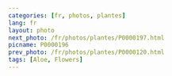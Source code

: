 ```yaml
---
categories: [fr, photos, plantes]
lang: fr
layout: photo
next_photo: /fr/photos/plantes/P0000197.html
picname: P0000196
prev_photo: /fr/photos/plantes/P0000120.html
tags: [Aloe, Flowers]
---
```

